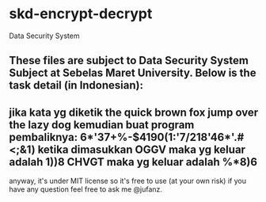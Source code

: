 skd-encrypt-decrypt
===================

Data Security System

These files are subject to Data Security System Subject at Sebelas Maret University.
Below is the task detail (in Indonesian):
----
jika kata yg diketik
	the quick brown fox jump over the lazy dog
kemudian buat program pembaliknya:
	6*'37+%-$4190(1:'7/218'46*'.#<;&1)
ketika dimasukkan
	OGGV maka yg keluar adalah 1))8
	CHVGT maka yg keluar adalah %*8)6
---

anyway, it's under MIT license so
it's free to use (at your own risk)
if you have any question feel free
to ask me @jufanz.
